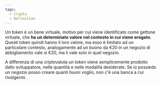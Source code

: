 ```yaml
---
tags:
  - Crypto
  - Definition
---
```



Un token è un bene virtuale, motivo per cui viene identificato come gettone virtuale, che **ha un determinato valore nel contesto in cui viene erogato**. Questi token quindi hanno il loro valore, ma esso è limitato ad un particolare contesto, analogamente ad un buono da €20 in un negozio di abbigliamento vale sì €20, ma li vale solo in quel negozio.

A differenza di una criptovaluta un token viene semplicemente prodotto dallo sviluppatore, nelle quantità e nelle modalità desiderate. Se io possiedo un negozio posso creare quanti buoni voglio, non c'è una banca a cui rivolgermi.